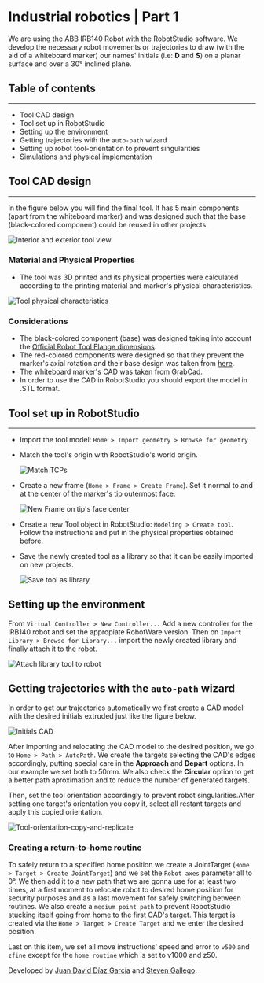 # Industrial robotics | Part 1

We are using the ABB IRB140 Robot with the RobotStudio software. We develop the necessary robot movements or trajectories to draw (with the aid of a whiteboard marker) our names' initials (i.e: **D** and **S**) on a planar surface and over a 30° inclined plane.

## Table of contents
___
- Tool CAD design
- Tool set up in RobotStudio
- Setting up the environment
- Getting trajectories with the `auto-path` wizard
- Setting up robot tool-orientation to prevent singularities
- Simulations and physical implementation

## Tool CAD design
___
In the figure below you will find the final tool. It has 5 main components (apart from the whiteboard marker) and was designed such that the base (black-colored component) could be reused in other projects.

![Interior and exterior tool view](/lab1/images/in-out-tool-view.png)

### Material and Physical Properties

 - The tool was 3D printed and its physical properties were calculated according to the printing material and marker's physical characteristics.

 ![Tool physical characteristics](/lab1/images/tool-physical-characteristics.png)

### Considerations
 - The black-colored component (base) was designed taking into account the [Official Robot Tool Flange dimensions](https://library.e.abb.com/public/a7121292272d40a9992a50745fdaa3b2/3HAC041346%20PS%20IRB%20140-en.pdf).
 - The red-colored components were designed so that they prevent the marker's axial rotation and their base design was taken from [here](https://github.com/ariasAleia/RobotStudio_Robotics_Lab4#guide).
 - The whiteboard marker's CAD was taken from [GrabCad](https://grabcad.com/library/expo-marker-1).
- In order to use the CAD in RobotStudio you should export the model in .STL format.
## Tool set up in RobotStudio 
___
 - Import the tool model: `Home > Import geometry > Browse for geometry `
 - Match the tool's origin with RobotStudio's world origin.

    ![Match TCPs](/lab1/images/match_TCPs.png)

- Create a new frame (`Home > Frame > Create Frame`). Set it normal to and at the center of the marker's tip outermost face.
    
    ![New Frame on tip's face center](/lab1/images/new-frame-tip-center.png)
- Create a new Tool object in RobotStudio: `Modeling > Create tool`. Follow the instructions and put in the physical properties obtained before.
- Save the newly created tool as a library so that it can be easily imported on new projects.

    ![Save tool as library](/lab1/images/save-as-library.png)

## Setting up the environment

From `Virtual Controller > New Controller...` Add a new controller for the IRB140 robot and set the appropiate RobotWare version. Then on `Import Library > Browse for Library...` import the newly created library and finally attach it to the robot.

![Attach library tool to robot](/lab1/images/attach-library-tool-to-robot.png)


## Getting trajectories with the `auto-path` wizard

In order to get our trajectories automatically we first create a CAD model with the desired initials extruded just like the figure below.

![Initials CAD](/lab1/images/initials-cad.png)

After importing and relocating the CAD model to the desired position, we go to `Home > Path > AutoPath`. We create the targets selecting the CAD's edges accordingly, putting special care in the **Approach** and **Depart** options. In our example we set both to 50mm. We also check the **Circular** option to get a better path aproximation and to reduce the number of generated targets.


Then, set the tool orientation accordingly to prevent robot singularities.After setting one target's orientation you copy it, select all restant targets and apply this copied orientation.

![Tool-orientation-copy-and-replicate](/lab1/images/tool-position-copu.png)

### Creating a return-to-home routine

To safely return to a specified home position we create a JointTarget (`Home > Target > Create JointTarget`) and we set the `Robot axes` parameter all to $0°$. We then add it to a new path that we are gonna use for at least two times, at a first moment to relocate robot to desired home position for security purposes and as a last movement for safely switching between routines. We also create a `medium point path` to prevent RobotStudio stucking itself going from home to the first CAD's target. This target is created via the `Home > Target > Create Target` and we enter the desired position.

Last on this item, we set all move instructions' speed and error to `v500` and `zfine` except for the `home routine` which is set to v1000 and z50.




Developed by
[Juan David Díaz García](https://github.com/D4vidDG) and [Steven Gallego](https://github.com/jhairssteven).
